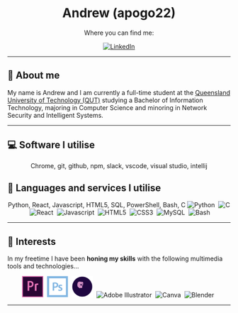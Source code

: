 <h1 align="center">Andrew (apogo22)</h1>
<div align="center">
    <p>Where you can find me:</p>
    <a href="https://linkedin.com/in/andrew-pogoda/">
        <img src="https://img.shields.io/badge/LinkedIn-blue.svg?style=for-the-badge&logo=linkedin&logoColor=white" alt="LinkedIn"/>
    </a>
</div>

---

## :pushpin: About me

My name is Andrew and I am currently a full-time student at the [Queensland University of Technology (QUT)](https://www.qut.edu.au/) studying a Bachelor of Information Technology, majoring in Computer Science and minoring in Network Security and Intelligent Systems.

---

## :computer: Software I utilise

<div align="center">
Chrome, git, github, npm, slack, vscode, visual studio, intellij
</div>


## :hammer: Languages and services I utilise

<div align="center">
 Python, React, Javascript, HTML5, SQL, PowerShell, Bash, C
    <img src="https://cdn.jsdelivr.net/gh/devicons/devicon/icons/python/python-original.svg" alt="Python" height="48rem"/>&nbsp;
    <img src="https://cdn.jsdelivr.net/gh/devicons/devicon/icons/c/c-original.svg" alt="C" height="48rem"/>&nbsp;
    <img src="https://cdn.jsdelivr.net/gh/devicons/devicon/icons/react/react-original.svg" alt="React" height="48rem"/>&nbsp;
    <img src="https://cdn.jsdelivr.net/gh/devicons/devicon/icons/javascript/javascript-original.svg" alt="Javascript" height="48rem"/>&nbsp;
    <img src="https://cdn.jsdelivr.net/gh/devicons/devicon/icons/html5/html5-original.svg" alt="HTML5" height="48rem"/>&nbsp;
    <img src="https://cdn.jsdelivr.net/gh/devicons/devicon/icons/css3/css3-original.svg" alt="CSS3" height="48rem"/>&nbsp;
    <img src="https://cdn.jsdelivr.net/gh/devicons/devicon/icons/mysql/mysql-original.svg" alt="MySQL" height="48rem"/>&nbsp;
    <img src="https://cdn.jsdelivr.net/gh/devicons/devicon/icons/bash/bash-original.svg" alt="Bash" height="48rem"/>&nbsp;
</div>

---

## :art: Interests

In my freetime I have been **honing my skills** with the following multimedia tools and technologies...

<div align="center">
    <img src="https://github.com/devicons/devicon/blob/master/icons/premierepro/premierepro-original.svg" alt="Adobe Premiere Pro" height="48rem"/>&nbsp;
    <img src="https://github.com/devicons/devicon/blob/master/icons/photoshop/photoshop-line.svg" alt="Adobe Photoshop" height="48rem"/>&nbsp;
    <img src="https://github.com/devicons/devicon/blob/master/icons/aftereffects/aftereffects-original.svg" alt="Adobe After Effects" height="48rem"/>&nbsp;
    <img src="https://cdn.jsdelivr.net/gh/devicons/devicon/icons/illustrator/illustrator-plain.svg" alt="Adobe Illustrator" height="48rem"/>&nbsp;
    <img src="https://cdn.jsdelivr.net/gh/devicons/devicon/icons/canva/canva-original.svg" alt="Canva" height="48rem"/>&nbsp;
    <img src="https://cdn.jsdelivr.net/gh/devicons/devicon/icons/blender/blender-original.svg" alt="Blender" height="48rem"/>&nbsp;
</div>

---

<!--
Update logos  vv
https://simpleicons.org/
https://shields.io/docs/logos
-->